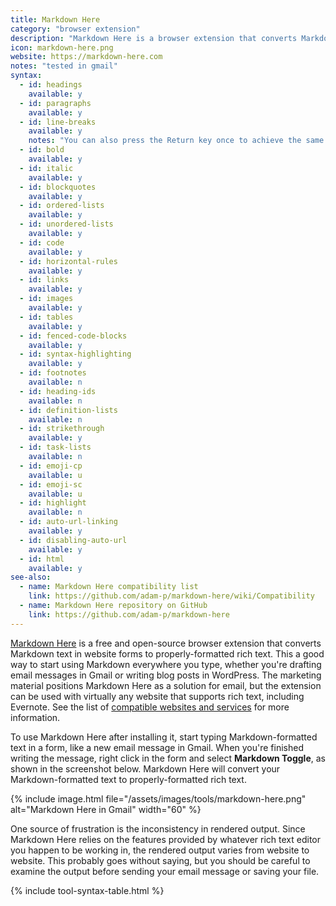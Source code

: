 ```yaml
---
title: Markdown Here
category: "browser extension"
description: "Markdown Here is a browser extension that converts Markdown text in web forms."
icon: markdown-here.png
website: https://markdown-here.com
notes: "tested in gmail"
syntax:
  - id: headings
    available: y
  - id: paragraphs
    available: y
  - id: line-breaks
    available: y
    notes: "You can also press the Return key once to achieve the same result."
  - id: bold
    available: y
  - id: italic
    available: y
  - id: blockquotes
    available: y
  - id: ordered-lists
    available: y
  - id: unordered-lists
    available: y
  - id: code
    available: y
  - id: horizontal-rules
    available: y
  - id: links
    available: y
  - id: images
    available: y
  - id: tables
    available: y
  - id: fenced-code-blocks
    available: y
  - id: syntax-highlighting
    available: y
  - id: footnotes
    available: n
  - id: heading-ids
    available: n
  - id: definition-lists
    available: n
  - id: strikethrough
    available: y
  - id: task-lists
    available: n
  - id: emoji-cp
    available: u
  - id: emoji-sc
    available: u
  - id: highlight
    available: n
  - id: auto-url-linking
    available: y
  - id: disabling-auto-url
    available: y
  - id: html
    available: y
see-also:
  - name: Markdown Here compatibility list
    link: https://github.com/adam-p/markdown-here/wiki/Compatibility
  - name: Markdown Here repository on GitHub
    link: https://github.com/adam-p/markdown-here
---
```


[Markdown Here](https://markdown-here.com) is a free and open-source browser extension that converts Markdown text in website forms to properly-formatted rich text. This a good way to start using Markdown everywhere you type, whether you're drafting email messages in Gmail or writing blog posts in WordPress. The marketing material positions Markdown Here as a solution for email, but the extension can be used with virtually any website that supports rich text, including Evernote. See the list of [compatible websites and services](https://github.com/adam-p/markdown-here/wiki/Compatibility) for more information.

To use Markdown Here after installing it, start typing Markdown-formatted text in a form, like a new email message in Gmail. When you're finished writing the message, right click in the form and select **Markdown Toggle**, as shown in the screenshot below. Markdown Here will convert your Markdown-formatted text to properly-formatted rich text.

{% include image.html file="/assets/images/tools/markdown-here.png" alt="Markdown Here in Gmail" width="60" %}

One source of frustration is the inconsistency in rendered output. Since Markdown Here relies on the features provided by whatever rich text editor you happen to be working in, the rendered output varies from website to website. This probably goes without saying, but you should be careful to examine the output before sending your email message or saving your file.

{% include tool-syntax-table.html %}
